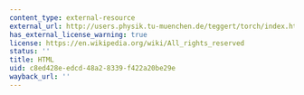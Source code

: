 ```yaml
---
content_type: external-resource
external_url: http://users.physik.tu-muenchen.de/teggert/torch/index.html
has_external_license_warning: true
license: https://en.wikipedia.org/wiki/All_rights_reserved
status: ''
title: HTML
uid: c8ed428e-edcd-48a2-8339-f422a20be29e
wayback_url: ''
---
```

